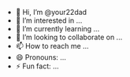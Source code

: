 - 👋 Hi, I’m @your22dad
- 👀 I’m interested in ...
- 🌱 I’m currently learning ...
- 💞️ I’m looking to collaborate on ...
- 📫 How to reach me ...
- 😄 Pronouns: ...
- ⚡ Fun fact: ...

<!---
your22dad/your22dad is a ✨ special ✨ repository because its `README.md` (this file) appears on your GitHub profile.
You can click the Preview link to take a look at your changes.
--->
